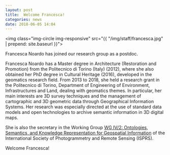 ```yaml
---
layout: post
title:  Welcome Francesca!
categories: news
date: 2018-06-05 14:04
---
```


<img class="img-circle img-responsive" src="{{ "/img/staff/francesca.jpg" | prepend: site.baseurl }}">

Francesca Noardo has joined our research group as a postdoc.

Francesca Noardo has a Master degree in Architecture (Restoration and Promotion) from the Politecnico di Torino (Italy) (2012), where she also obtained her PhD degree in Cultural Heritage (2016), developed in the geomatics research field. From 2013 to 2018, she held a research grant in the Politecnico di Torino, Department of Engineering of Environment, Infrastructures and Land, dealing with geomatics themes. In particular, her main interests are 3D survey techniques and the management of cartographic and 3D geometric data through Geographical Information Systems. Her research was especially directed at the use of standard data models and open technologies to archive semantic information in 3D digital maps. 

She is also the secretary in the Working Group [WG IV/2: Ontologies, Semantics, and Knowledge Representation for Geospatial Information](http://www2.isprs.org/commissions/comm4/wg2.html) of the International Society of Photogrammetry and Remote Sensing (ISPRS).

Welcome Francesca!
